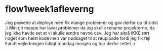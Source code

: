 # flow1week1afleverng
Jeg prøvede at deploye men fik mange problemer og gav derfor op til sidst :)
Min git mappe har lavet problemer da jeg skulle rename projekterne, da jeg ikke havde set at vi skulle ændre navne osv. Jeg har altså IKKE rørt noget som helst kode men var nødsaget til at reuploade fordi jeg fik fejl
Fandt vejledningen tidligt mandag morgen og har derfor rettet :)
